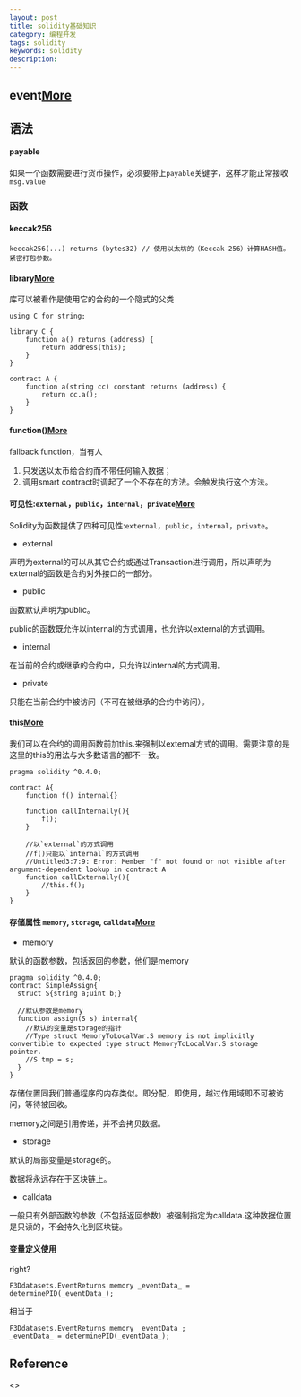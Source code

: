 ```yaml
---
layout: post
title: solidity基础知识
category: 编程开发
tags: solidity
keywords: solidity
description: 
---
```


## event[More](https://www.cnblogs.com/tinyxiong/p/9045274.html)


## 语法

#### payable

如果一个函数需要进行货币操作，必须要带上`payable`关键字，这样才能正常接收`msg.value`

### 函数

#### keccak256

```
keccak256(...) returns (bytes32) // 使用以太坊的（Keccak-256）计算HASH值。紧密打包参数。
```

#### library[More](http://me.tryblockchain.org/blockchain-solidity-library-bestpractice.html)

库可以被看作是使用它的合约的一个隐式的父类

```
using C for string;

library C {
    function a() returns (address) {
        return address(this);
    }
}

contract A {
    function a(string cc) constant returns (address) {
        return cc.a();
    }
}
```

#### function()[More](https://www.cnblogs.com/huahuayu/p/8602590.html)

fallback function，当有人

1. 只发送以太币给合约而不带任何输入数据；
2. 调用smart contract时调起了一个不存在的方法。会触发执行这个方法。

#### 可见性:`external`，`public`，`internal`，`private`[More](https://www.jianshu.com/p/c3e3ccb466ec)

Solidity为函数提供了四种可见性:`external`，`public`，`internal`，`private`。

* external

声明为external的可以从其它合约或通过Transaction进行调用，所以声明为external的函数是合约对外接口的一部分。

* public

函数默认声明为public。

public的函数既允许以internal的方式调用，也允许以external的方式调用。

* internal

在当前的合约或继承的合约中，只允许以internal的方式调用。

* private

只能在当前合约中被访问（不可在被继承的合约中访问）。


#### this[More](https://www.jianshu.com/p/c3e3ccb466ec)

我们可以在合约的调用函数前加this.来强制以external方式的调用。需要注意的是这里的this的用法与大多数语言的都不一致。

```
pragma solidity ^0.4.0;

contract A{
    function f() internal{}
    
    function callInternally(){
        f();
    }
    
    //以`external`的方式调用
    //f()只能以`internal`的方式调用
    //Untitled3:7:9: Error: Member "f" not found or not visible after argument-dependent lookup in contract A
    function callExternally(){
        //this.f();
    }
}
```
#### 存储属性 `memory`, `storage`, `calldata`[More](https://www.jianshu.com/p/57c78a3e4241)


* memory

默认的函数参数，包括返回的参数，他们是memory

```
pragma solidity ^0.4.0;
contract SimpleAssign{
  struct S{string a;uint b;}

  //默认参数是memory
  function assign(S s) internal{
    //默认的变量是storage的指针
    //Type struct MemoryToLocalVar.S memory is not implicitly convertible to expected type struct MemoryToLocalVar.S storage pointer.
    //S tmp = s;
  }
}
```

存储位置同我们普通程序的内存类似。即分配，即使用，越过作用域即不可被访问，等待被回收。

memory之间是引用传递，并不会拷贝数据。

* storage

默认的局部变量是storage的。

数据将永远存在于区块链上。

* calldata

一般只有外部函数的参数（不包括返回参数）被强制指定为calldata.这种数据位置是只读的，不会持久化到区块链。

#### 变量定义使用

right?

```
F3Ddatasets.EventReturns memory _eventData_ = determinePID(_eventData_);
```

相当于

```
F3Ddatasets.EventReturns memory _eventData_;
_eventData_ = determinePID(_eventData_);
```

## Reference

<>